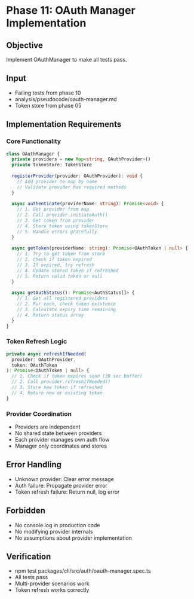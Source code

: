 # Phase 11: OAuth Manager Implementation

## Objective
Implement OAuthManager to make all tests pass.

## Input
- Failing tests from phase 10
- analysis/pseudocode/oauth-manager.md
- Token store from phase 05

## Implementation Requirements

### Core Functionality
```typescript
class OAuthManager {
  private providers = new Map<string, OAuthProvider>()
  private tokenStore: TokenStore
  
  registerProvider(provider: OAuthProvider): void {
    // Add provider to map by name
    // Validate provider has required methods
  }
  
  async authenticate(providerName: string): Promise<void> {
    // 1. Get provider from map
    // 2. Call provider.initiateAuth()
    // 3. Get token from provider
    // 4. Store token using tokenStore
    // 5. Handle errors gracefully
  }
  
  async getToken(providerName: string): Promise<OAuthToken | null> {
    // 1. Try to get token from store
    // 2. Check if token expired
    // 3. If expired, try refresh
    // 4. Update stored token if refreshed
    // 5. Return valid token or null
  }
  
  async getAuthStatus(): Promise<AuthStatus[]> {
    // 1. Get all registered providers
    // 2. For each, check token existence
    // 3. Calculate expiry time remaining
    // 4. Return status array
  }
}
```

### Token Refresh Logic
```typescript
private async refreshIfNeeded(
  provider: OAuthProvider, 
  token: OAuthToken
): Promise<OAuthToken | null> {
  // 1. Check if token expires soon (30 sec buffer)
  // 2. Call provider.refreshIfNeeded()
  // 3. Store new token if refreshed
  // 4. Return new or existing token
}
```

### Provider Coordination
- Providers are independent
- No shared state between providers
- Each provider manages own auth flow
- Manager only coordinates and stores

## Error Handling
- Unknown provider: Clear error message
- Auth failure: Propagate provider error
- Token refresh failure: Return null, log error

## Forbidden
- No console.log in production code
- No modifying provider internals
- No assumptions about provider implementation

## Verification
- npm test packages/cli/src/auth/oauth-manager.spec.ts
- All tests pass
- Multi-provider scenarios work
- Token refresh works correctly